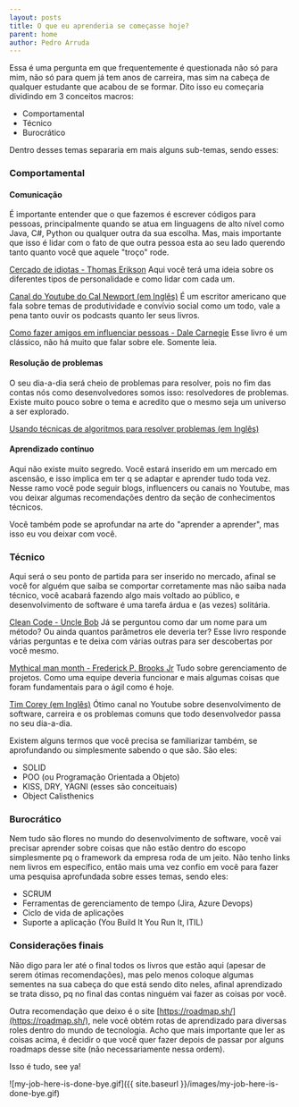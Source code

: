 ```yaml
---
layout: posts
title: O que eu aprenderia se começasse hoje?
parent: home
author: Pedro Arruda
---
```


Essa é uma pergunta em que frequentemente é questionada não só para mim, não só para quem já tem anos de carreira, mas sim na cabeça de qualquer estudante que acabou de se formar. Dito isso eu começaria dividindo em 3 conceitos macros:

- Comportamental
- Técnico
- Burocrático

Dentro desses temas separaria em mais alguns sub-temas, sendo esses:

### Comportamental

#### Comunicação
É importante entender que o que fazemos é escrever códigos para pessoas, principalmente quando se atua em linguagens de alto nível como Java, C#, Python ou qualquer outra da sua escolha. Mas, mais importante que isso é lidar com o fato de que outra pessoa esta ao seu lado querendo tanto quanto você que aquele "troço" rode. 

[Cercado de idiotas - Thomas Erikson](https://intrinseca.com.br/autor/thomas-erikson/)
Aqui você terá uma ideia sobre os diferentes tipos de personalidade e como lidar com cada um.

[Canal do Youtube do Cal Newport (em Inglês)](https://www.youtube.com/@CalNewportMedia)
É um escritor americano que fala sobre temas de produtividade e convívio social como um todo, vale a pena tanto ouvir os podcasts quanto ler seus livros.

[Como fazer amigos em influenciar pessoas - Dale Carnegie](https://www.amazon.com.br/Como-fazer-amigos-influenciar-pessoas/dp/8543108683)
Esse livro é um clássico, não há muito que falar sobre ele. Somente leia.

#### Resolução de problemas

O seu dia-a-dia será cheio de problemas para resolver, pois no fim das contas nós como desenvolvedores somos isso: resolvedores de problemas. Existe muito pouco sobre o tema e acredito que o mesmo seja um universo a ser explorado.

[Usando técnicas de algoritmos para resolver problemas (em Inglês)](https://www.linkedin.com/pulse/using-algorithmic-techniques-solve-non-tech-problems-victor-da-hora/?trackingId=sa3V9KigT2qwVKfTslerPg%3D%3D)

#### Aprendizado contínuo

Aqui não existe muito segredo. Você estará inserido em um mercado em ascensão, e isso implica em ter q se adaptar e aprender tudo toda vez. Nesse ramo você pode seguir blogs, influencers ou canais no Youtube, mas vou deixar algumas recomendações dentro da seção de conhecimentos técnicos.

Você também pode se aprofundar na arte do "aprender a aprender", mas isso eu vou deixar com você.

### Técnico

Aqui será o seu ponto de partida para ser inserido no mercado, afinal se você for alguém que saiba se comportar corretamente mas não saiba nada técnico, você acabará fazendo algo mais voltado ao público, e desenvolvimento de software é uma tarefa árdua e (as vezes) solitária.

[Clean Code - Uncle Bob](https://www.amazon.com.br/C%C3%B3digo-limpo-Robert-C-Martin/dp/8576082675/ref=sr_1_1?__mk_pt_BR=%C3%85M%C3%85%C5%BD%C3%95%C3%91&crid=T2JHOTNT5U7P&dib=eyJ2IjoiMSJ9.AirHvaSokhMEbmg69K5XCjo0vyrbq5B2f6gSiJk4mtPq8MQ8mhMYGP5iGkR1s5w8xWDbNveoVg1QvGLvepIR1F7QmRCD0frkrz3xsYW40LrImlVd2mJexakZ8-YebOZLNfCFYZelkGnEW2oTRE9kQb7Uvz74_z4IAldCAwGORzbyvWN4C7qjjHixgeFQT5rs01C7xeDpDOueQffo-IQ2TztyhQbLw18DNSTDu7pvJGDgZRZn6M9JhQ7P5Gi_E5pWBx6AQ__wyMX2vTswBNUk8YkvLyeiRUFJKogod7xj2OI.IKwzJi0sI6qs0yipTv7pFw_YfTt58S-3eQGEP2OYX-k&dib_tag=se&keywords=C%C3%B3digo+limpo&qid=1722520868&sprefix=c%C3%B3digo+limpo%2Caps%2C267&sr=8-1)
Já se perguntou como dar um nome para um método? Ou ainda quantos parâmetros ele deveria ter? Esse livro responde várias perguntas e te deixa com várias outras para ser descobertas por você mesmo.

[Mythical man month - Frederick P. Brooks Jr](https://www.amazon.com.br/M%C3%ADtico-Homem-m%C3%AAs-Ensaios-Engenharia-Software/dp/8550802530/ref=sr_1_2?crid=3B3RZGJCNMZE&dib=eyJ2IjoiMSJ9.6uFk9Zy_IHRc9UrqS96cRUPb4PtYDkX_7FS5GfvOxgJ2CjkAImPyyPZ6G3LZGcU2VhuAbStFec6Ul-jT5jDlPv_f2v4yjiXcjMgWBIDGuA7Of4mndAcmePa8luRBgKkJyFtjkF3hkYJHmErKjVqAbrOb8OKBFH9hSNNp7LIwvocêiIikEvnJIdVKcvo3tssq96cRC2XLtAFE8pfKUdAE-nM9Cdj-q_9qSaykKbwJRBsvocêwzhI42DfAWMbQNsHOjJNDw2oceu9DrJLS9jRlIlAsA8_ImMC8h3OSqj3js7HsTEM.mnM8dOFQrsAgFUt8kGHBLxkSPNaEt8Nr8i2J9UTb80g&dib_tag=se&keywords=mythical+man-month&qid=1722520978&sprefix=Mythical+man%2Caps%2C216&sr=8-2)
Tudo sobre gerenciamento de projetos. Como uma equipe deveria funcionar e mais algumas coisas que foram fundamentais para o ágil como é hoje.

[Tim Corey (em Inglês)](https://www.youtube.com/@IAmTimCorey)
Ótimo canal no Youtube sobre desenvolvimento de software, carreira e os problemas comuns que todo desenvolvedor passa no seu dia-a-dia.

Existem alguns termos que você precisa se familiarizar também, se aprofundando ou simplesmente sabendo o que são. São eles:

- SOLID
- POO (ou Programação Orientada a Objeto)
- KISS, DRY, YAGNI (esses são conceituais)
- Object Calisthenics

### Burocrático

Nem tudo são flores no mundo do desenvolvimento de software, você vai precisar aprender sobre coisas que não estão dentro do escopo simplesmente pq o framework da empresa roda de um jeito. Não tenho links nem livros em específico, então mais uma vez confio em você para fazer uma pesquisa aprofundada sobre esses temas, sendo eles:

- SCRUM
- Ferramentas de gerenciamento de tempo (Jira, Azure Devops)
- Ciclo de vida de aplicações
- Suporte a aplicação (You Build It You Run It, ITIL)

### Considerações finais

Não digo para ler até o final todos os livros que estão aqui (apesar de serem ótimas recomendações), mas pelo menos coloque algumas sementes na sua cabeça do que está sendo dito neles, afinal aprendizado se trata disso, pq no final das contas ninguém vai fazer as coisas por você.

Outra recomendação que deixo é o site [https://roadmap.sh/](https://roadmap.sh/), nele você obtém rotas de aprendizado para diversas roles dentro do mundo de tecnologia. Acho que mais importante que ler as coisas acima, é decidir o que você quer fazer depois de passar por alguns roadmaps desse site (não necessariamente nessa ordem). 

Isso é tudo, see ya!

![my-job-here-is-done-bye.gif]({{ site.baseurl }}/images/my-job-here-is-done-bye.gif)